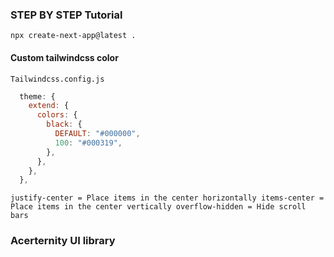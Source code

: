 ### STEP BY STEP Tutorial
`npx create-next-app@latest .`

#### Custom tailwindcss color
`Tailwindcss.config.js`
```javascript
  theme: {
    extend: {
      colors: {
        black: {
          DEFAULT: "#000000",
          100: "#000319",
        },
      },
    },
  },
  ````

`
justify-center = Place items in the center horizontally
items-center = Place items in the center vertically
overflow-hidden = Hide scroll bars
`


### Acerternity UI library


